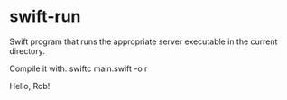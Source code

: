# swift-run
Swift program that runs the appropriate server executable in the current directory.

Compile it with: swiftc main.swift -o r

Hello, Rob!